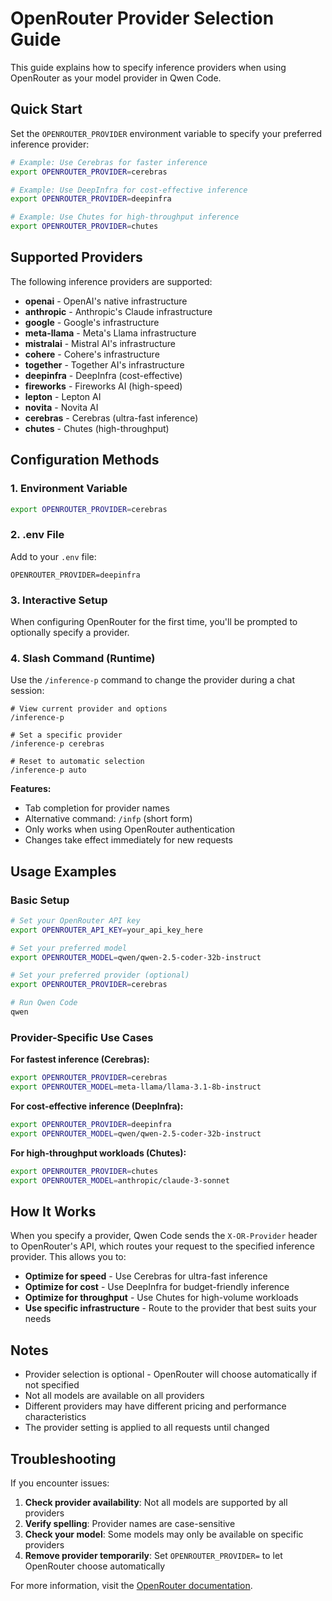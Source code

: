 # OpenRouter Provider Selection Guide

This guide explains how to specify inference providers when using OpenRouter as your model provider in Qwen Code.

## Quick Start

Set the `OPENROUTER_PROVIDER` environment variable to specify your preferred inference provider:

```bash
# Example: Use Cerebras for faster inference
export OPENROUTER_PROVIDER=cerebras

# Example: Use DeepInfra for cost-effective inference
export OPENROUTER_PROVIDER=deepinfra

# Example: Use Chutes for high-throughput inference
export OPENROUTER_PROVIDER=chutes
```

## Supported Providers

The following inference providers are supported:

- **openai** - OpenAI's native infrastructure
- **anthropic** - Anthropic's Claude infrastructure
- **google** - Google's infrastructure
- **meta-llama** - Meta's Llama infrastructure
- **mistralai** - Mistral AI's infrastructure
- **cohere** - Cohere's infrastructure
- **together** - Together AI's infrastructure
- **deepinfra** - DeepInfra (cost-effective)
- **fireworks** - Fireworks AI (high-speed)
- **lepton** - Lepton AI
- **novita** - Novita AI
- **cerebras** - Cerebras (ultra-fast inference)
- **chutes** - Chutes (high-throughput)

## Configuration Methods

### 1. Environment Variable
```bash
export OPENROUTER_PROVIDER=cerebras
```

### 2. .env File
Add to your `.env` file:
```
OPENROUTER_PROVIDER=deepinfra
```

### 3. Interactive Setup
When configuring OpenRouter for the first time, you'll be prompted to optionally specify a provider.

### 4. Slash Command (Runtime)
Use the `/inference-p` command to change the provider during a chat session:

```
# View current provider and options
/inference-p

# Set a specific provider
/inference-p cerebras

# Reset to automatic selection
/inference-p auto
```

**Features:**
- Tab completion for provider names
- Alternative command: `/infp` (short form)
- Only works when using OpenRouter authentication
- Changes take effect immediately for new requests

## Usage Examples

### Basic Setup
```bash
# Set your OpenRouter API key
export OPENROUTER_API_KEY=your_api_key_here

# Set your preferred model
export OPENROUTER_MODEL=qwen/qwen-2.5-coder-32b-instruct

# Set your preferred provider (optional)
export OPENROUTER_PROVIDER=cerebras

# Run Qwen Code
qwen
```

### Provider-Specific Use Cases

**For fastest inference (Cerebras):**
```bash
export OPENROUTER_PROVIDER=cerebras
export OPENROUTER_MODEL=meta-llama/llama-3.1-8b-instruct
```

**For cost-effective inference (DeepInfra):**
```bash
export OPENROUTER_PROVIDER=deepinfra
export OPENROUTER_MODEL=qwen/qwen-2.5-coder-32b-instruct
```

**For high-throughput workloads (Chutes):**
```bash
export OPENROUTER_PROVIDER=chutes
export OPENROUTER_MODEL=anthropic/claude-3-sonnet
```

## How It Works

When you specify a provider, Qwen Code sends the `X-OR-Provider` header to OpenRouter's API, which routes your request to the specified inference provider. This allows you to:

- **Optimize for speed** - Use Cerebras for ultra-fast inference
- **Optimize for cost** - Use DeepInfra for budget-friendly inference  
- **Optimize for throughput** - Use Chutes for high-volume workloads
- **Use specific infrastructure** - Route to the provider that best suits your needs

## Notes

- Provider selection is optional - OpenRouter will choose automatically if not specified
- Not all models are available on all providers
- Different providers may have different pricing and performance characteristics
- The provider setting is applied to all requests until changed

## Troubleshooting

If you encounter issues:

1. **Check provider availability**: Not all models are supported by all providers
2. **Verify spelling**: Provider names are case-sensitive
3. **Check your model**: Some models may only be available on specific providers
4. **Remove provider temporarily**: Set `OPENROUTER_PROVIDER=` to let OpenRouter choose automatically

For more information, visit the [OpenRouter documentation](https://openrouter.ai/docs).
